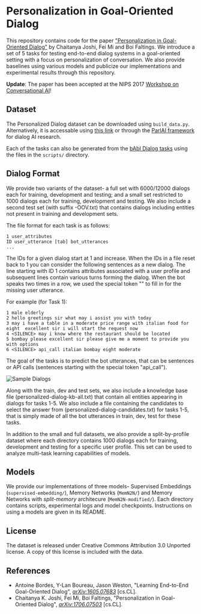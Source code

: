 # Personalization in Goal-Oriented Dialog
This repository contains code for the paper ["Personalization in Goal-Oriented Dialog"](https://arxiv.org/abs/1706.07503) by Chaitanya Joshi, Fei Mi and Boi Faltings. We introduce a set of 5 tasks for testing end-to-end dialog systems in a goal-oriented setting with a focus on personalization of conversation. We also provide baselines using various models and publicize our implementations and experimental results through this repository.

**Update**: The paper has been accepted at the NIPS 2017 [Workshop on Conversational AI](http://alborz-geramifard.com/workshops/nips17-Conversational-AI/Main.html)!

## Dataset
The Personalized Dialog dataset can be downloaded using `build_data.py`. Alternatively, it is accessable using [this link](https://www.dropbox.com/s/4i9u4y24pt3paba/personalized-dialog-dataset.tar.gz?dl=1) or through the [ParlAI framework](http://parl.ai/) for dialog AI research. 

Each of the tasks can also be generated from the [bAbI Dialog tasks](https://research.fb.com/projects/babi/) using the files in the `scripts/` directory.

## Dialog Format
We provide two variants of the dataset- a full set with 6000/12000 dialogs each for training, development and testing; and a small set restricted to 1000 dialogs each for training, development and testing. We also include a second test set (with suffix -OOV.txt) that contains dialogs including entities not present in training and development sets.

The file format for each task is as follows:
```
1 user_attributes
ID user_utterance [tab] bot_utterances
...
```

The IDs for a given  dialog start at 1 and increase. When the IDs in a file reset back to 1 you can consider the following sentences as a new dialog. The line starting with ID 1 contains attributes associated with a user profile and subsequent lines contain various turns forming the dialog. When the bot speaks two times in a row, we used the special token "<SILENCE>" to fill in for the missing user utterance.

For example (for Task 1):
```
1 male elderly
2 hello	greetings sir what may i assist you with today
3 may i have a table in a moderate price range with italian food for eight	excellent sir i will start the request now
4 <SILENCE>	may i know where the restaurant should be located
5 bombay please	excellent sir please give me a moment to provide you with options
6 <SILENCE>	api_call italian bombay eight moderate
```

The goal of the tasks is to predict the bot utterances, that can be sentences or API calls (sentences starting with the special token "api_call").

![Sample Dialogs](/img/dialog.png)

Along with the train, dev and test sets, we also include a knowledge base file (personalized-dialog-kb-all.txt) that contain all entities appearing in dialogs for tasks 1-5. We also include a file containing the candidates to select the answer from (personalized-dialog-candidates.txt) for tasks 1-5, that is simply made of all the bot utterances in train, dev, test for these tasks. 

In addition to the small and full datasets, we also provide a split-by-profile dataset where each directory contains 1000 dialogs each for training, development and testing for a specific user profile. This set can be used to analyze multi-task learning capabilities of models.

## Models
We provide our implementations of three models- Supervised Embeddings (`supervised-embedding/`), Memory Networks (`MemN2N/`) and Memory Networks with *split-memory* architecure (`MemN2N-modified/`). Each directory contains scripts, experimental logs and model checkpoints. Instructions on using a models are given in its README.

## License
The dataset is released under Creative Commons Attribution 3.0 Unported license. A copy of this license is included with the data.

## References
* Antoine Bordes, Y-Lan Boureau, Jason Weston, "Learning End-to-End Goal-Oriented Dialog", [*arXiv:1605.07683*](https://arxiv.org/abs/1605.07683) [cs.CL].
* Chaitanya K. Joshi, Fei Mi, Boi Faltings, "Personalization in Goal-Oriented Dialog", [*arXiv:1706.07503*](https://arxiv.org/abs/1706.07503) [cs.CL].
